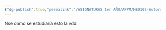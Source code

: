 ```yaml
---
{"dg-publish":true,"permalink":"/ASIGNATURAS 1er AÑO/APPM/MED102-Autorregulación Para el Profesionalismo y Práctica de la Medicina/"}
---
```


Nse como se estudiaría esto la vdd